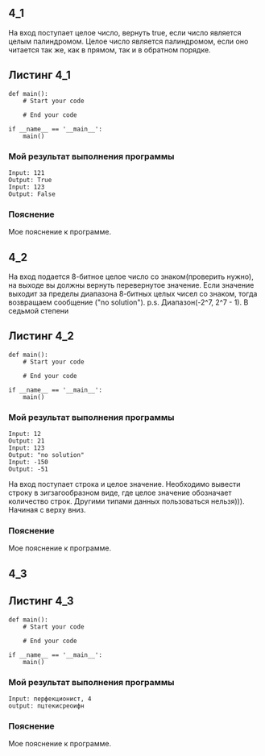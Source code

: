 
## 4_1
На вход поступает целое число, вернуть true, если число является целым палиндромом. Целое число является палиндромом, если оно читается так же, как в прямом, так и в обратном порядке. 

## Листинг 4_1
```Py
def main():
    # Start your code
    
    # End your code

if __name__ == '__main__':
    main()
```
### Мой результат выполнения программы
```
Input: 121
Output: True
Input: 123
Output: False
```
### Пояснение
Мое пояснение к программе.

## 4_2
На вход подается 8-битное целое число со знаком(проверить нужно), на выходе вы должны вернуть перевернутое значение. Если значение выходит за пределы диапазона 8-битных целых чисел со знаком, тогда возвращаем сообщение ("no solution").
p.s. Диапазон(-2^7, 2^7 - 1). В седьмой степени

## Листинг 4_2
```Py
def main():
    # Start your code
    
    # End your code

if __name__ == '__main__':
    main()
```
### Мой результат выполнения программы
```
Input: 12
Output: 21
Input: 123
Output: "no solution"
Input: -150
Output: -51
```
На вход поступает строка и целое значение. Необходимо вывести строку в зигзагообразном виде, где целое значение обозначает количество строк. Другими типами данных пользоваться нельзя))). Начиная с верху вниз.

### Пояснение
Мое пояснение к программе.

## 4_3
## Листинг 4_3
```Py
def main():
    # Start your code
    
    # End your code

if __name__ == '__main__':
    main()
```
### Мой результат выполнения программы
```
Input: перфекционист, 4 
output: пцтекисреоифн
```

### Пояснение
Мое пояснение к программе.
